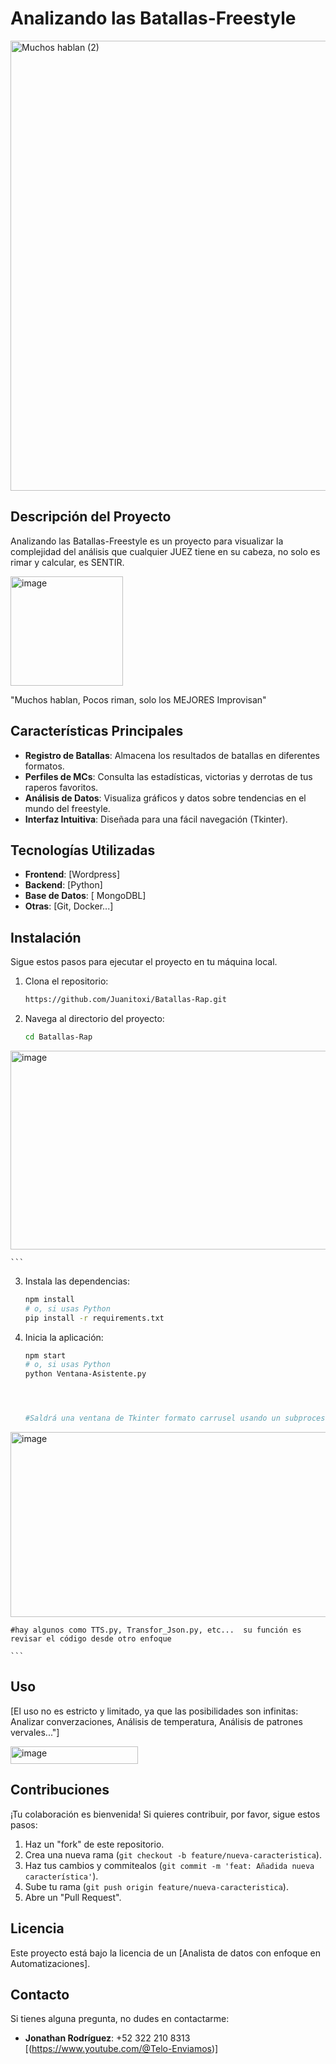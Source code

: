 # Analizando las Batallas-Freestyle

<img width="1280" height="720" alt="Muchos hablan (2)" src="https://github.com/user-attachments/assets/1ddcfbaf-7dbf-491c-aaf9-5fb86d81f86d" />


## Descripción del Proyecto


Analizando las Batallas-Freestyle es un proyecto para visualizar la complejidad del análisis que cualquier JUEZ tiene en su cabeza, no solo es rimar y calcular, es SENTIR.

<img width="180" height="175" alt="image" src="https://github.com/user-attachments/assets/9345f347-0493-4750-bdd6-a11816f29ceb" />

"Muchos hablan, Pocos riman, solo los MEJORES Improvisan"


## Características Principales

* **Registro de Batallas**: Almacena los resultados de batallas en diferentes formatos.
* **Perfiles de MCs**: Consulta las estadísticas, victorias y derrotas de tus raperos favoritos.
* **Análisis de Datos**: Visualiza gráficos y datos sobre tendencias en el mundo del freestyle.
* **Interfaz Intuitiva**: Diseñada para una fácil navegación (Tkinter).

## Tecnologías Utilizadas

* **Frontend**: [Wordpress]
* **Backend**: [Python]
* **Base de Datos**: [ MongoDBL]
* **Otras**: [Git, Docker...]

## Instalación

Sigue estos pasos para ejecutar el proyecto en tu máquina local.

1.  Clona el repositorio:
    ```bash
    https://github.com/Juanitoxi/Batallas-Rap.git
    ```
2.  Navega al directorio del proyecto:
    ```bash
    cd Batallas-Rap
  <img width="558" height="318" alt="image" src="https://github.com/user-attachments/assets/c560beb9-ff01-48a0-bc7f-e923552f5d7e" />

    
    ```
3.  Instala las dependencias:
    ```bash
    npm install
    # o, si usas Python
    pip install -r requirements.txt
    ```
4.  Inicia la aplicación:
    ```bash
    npm start
    # o, si usas Python
    python Ventana-Asistente.py
    

    

    #Saldrá una ventana de Tkinter formato carrusel usando un subprocess y "correr" los scripts en todo el proyecto
<img width="592" height="296" alt="image" src="https://github.com/user-attachments/assets/6a7ba858-a068-4c55-b0c2-4e2928024655" />


    #hay algunos como TTS.py, Transfor_Json.py, etc...  su función es revisar el código desde otro enfoque
    
    ```

## Uso

[El uso no es estricto y limitado, ya que las posibilidades son infinitas: Analizar converzaciones, Análisis de temperatura, Análisis de patrones vervales..."]

<img width="204" height="28" alt="image" src="https://github.com/user-attachments/assets/a9581d01-3a79-4c2f-9fcc-f5cec43a96b8" />


## Contribuciones

¡Tu colaboración es bienvenida! Si quieres contribuir, por favor, sigue estos pasos:

1.  Haz un "fork" de este repositorio.
2.  Crea una nueva rama (`git checkout -b feature/nueva-caracteristica`).
3.  Haz tus cambios y commitealos (`git commit -m 'feat: Añadida nueva característica'`).
4.  Sube tu rama (`git push origin feature/nueva-caracteristica`).
5.  Abre un "Pull Request".

## Licencia

Este proyecto está bajo la licencia de un [Analista de datos con enfoque en Automatizaciones].

## Contacto

Si tienes alguna pregunta, no dudes en contactarme:

* **Jonathan Rodríguez**: +52 322 210 8313 [(https://www.youtube.com/@Telo-Enviamos)]
